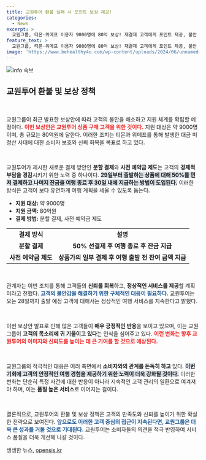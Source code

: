 ```yaml
---
title: 교원투어 환불 실패 시 포인트 보상 제공!
categories:
  - News
excerpt: >
  교원그룹, 티몬·위메프 이용자 9000명에 80억 보상! 재결제 고객에게 포인트 제공, 불안 털어버릴 기회 놓치지 마세요!
feature_text: >
  교원그룹, 티몬·위메프 이용자 9000명에 80억 보상! 재결제 고객에게 포인트 제공, 불안 털어버릴 기회 놓치지 마세요!
image: 'https://www.behealthy4u.com/wp-content/uploads/2024/06/unnamed-file.png'
---
```


<p><img src="https://www.behealthy4u.com/wp-content/uploads/2024/06/unnamed-file.png" alt="info 속보" /></p>

<h2 data-ke-size="size26">교원투어 환불 및 보상 정책</h2>

<p data-ke-size="size16">&nbsp;</p>

<p>교원그룹이 최근 발표한 보상안에 따라 고객의 불안을 해소하고 지원 체계를 확립할 예정이다. <b><span style="color: #ee2323;">이번 보상안은 교원투어 상품 구매 고객을 위한 것이다.</span></b> 지원 대상은 약 9000명이며, 총 규모는 80억원에 달한다. 이러한 조치는 티몬과 위메프를 통해 발생한 대금 미정산 사태에 대한 소비자 보호와 신뢰 회복을 목표로 하고 있다.</p>

<p data-ke-size="size16">&nbsp;</p>

<p>교원투어가 제시한 새로운 결제 방안인 <strong>분할 결제</strong>와 <strong>사전 예약금 제도</strong>는 고객의 <strong>경제적 부담을 경감</strong>시키기 위한 노력 중 하나이다. <b><span style="background-color: #21538527;">29일부터 출발하는 상품에 대해 50%를 먼저 결제하고 나머지 잔금을 여행 종료 후 30일 내에 지급하는 방법이 도입된다.</span></b> 이러한 방식은 고객이 보다 유연하게 여행 계획을 세울 수 있도록 돕는다.</p>

<ul>
  <li><b>지원 대상:</b> 약 9000명</li>
  <li><b>지원 금액:</b> 80억원</li>
  <li><b>결제 방법:</b> 분할 결제, 사전 예약금 제도</li>
</ul>

<table style="width:100%; border-collapse: collapse;">
  <tr>
    <td style="text-align: center; height: 17px;"><b>결제 방식</b></td>
    <td style="text-align: center; height: 17px;"><b>설명</b></td>
  </tr>
  <tr>
    <td style="text-align: center; height: 17px;"><b>분할 결제</b></td>
    <td style="text-align: center; height: 17px;"><b>50% 선결제 후 여행 종료 후 잔금 지급</b></td>
  </tr>
  <tr>
    <td style="text-align: center; height: 17px;"><b>사전 예약금 제도</b></td>
    <td style="text-align: center; height: 17px;"><b>상품가의 일부 결제 후 여행 출발 전 잔여 금액 지급</b></td>
  </tr>
</table>

<p data-ke-size="size16">&nbsp;</p>

<p>관계자는 이번 조치를 통해 고객들의 <strong>신뢰를 회복</strong>하고, <strong>정상적인 서비스를 제공</strong>할 계획이라고 전했다. <b><span style="color: #1a5490;">고객의 불안감을 해결하기 위한 구체적인 대응이 필요하다.</span></b> 교원투어는 오는 28일까지 출발 예정 고객에 대해서는 정상적인 여행 서비스를 지속한다고 밝혔다. </p>

<p data-ke-size="size16">&nbsp;</p>

<p>이번 보상안 발표로 인해 많은 고객들이 <strong>매우 긍정적인 반응</strong>을 보이고 있으며, 이는 교원그룹이 <strong>고객의 목소리에 귀 기울이고 있다</strong>는 인식을 심어주고 있다. <b><span style="color: #ee2323;">이런 변화는 향후 교원투어의 이미지와 신뢰도를 높이는 데 큰 기여를 할 것으로 예상된다.</span></b></p>

<p data-ke-size="size16">&nbsp;</p>

<p>교원그룹의 적극적인 대응은 여러 측면에서 <strong>소비자와의 관계를 돈독히 하고</strong> 있다. <b><span style="background-color: #21538527;">이번 기회에 고객의 <strong>안정적인 여행 경험</strong>을 제공하기 위한 노력이 더욱 강화될 것이다.</span></b> 이러한 변화는 단순히 특정 사건에 대한 반응이 아니라 지속적인 고객 관리의 일환으로 여겨져야 하며, 이는 <strong>품질 높은 서비스</strong>로 이어지는 길이다.</p>

<p data-ke-size="size16">&nbsp;</p>

<p>결론적으로, 교원투어의 환불 및 보상 정책은 고객의 만족도와 신뢰를 높이기 위한 확실한 전략으로 보여진다. <b><span style="color: #1a5490;">앞으로도 이러한 고객 중심의 접근이 지속된다면, 교원그룹은 더욱 큰 성과를 거둘 것으로 기대된다.</span></b> 교원투어는 소비자들의 의견을 적극 반영하여 서비스 품질을 더욱 개선해 나갈 것이다.</p>
생생한 뉴스, <a href="https://opensis.kr" rel="dofollow">opensis.kr</a>


